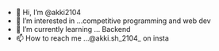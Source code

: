- 👋 Hi, I’m @akki2104
- 👀 I’m interested in ...competitive programming and web dev
- 🌱 I’m currently learning ... Backend
- 📫 How to reach me ...@akki.sh_2104_ on insta

<!---
akki2104/akki2104 is a ✨ special ✨ repository because its `README.md` (this file) appears on your GitHub profile.
You can click the Preview link to take a look at your changes.
--->
